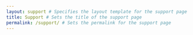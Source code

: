 ```yaml
---
layout: support # Specifies the layout template for the support page
title: Support # Sets the title of the support page
permalink: /support/ # Sets the permalink for the support page
---
```

